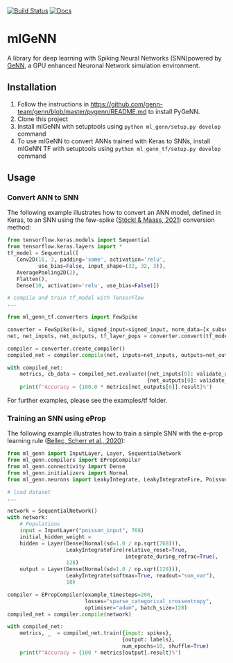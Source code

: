 [![Build Status](https://gen-ci.inf.sussex.ac.uk/buildStatus/icon?job=GeNN/ml_genn/master)](https://gen-ci.inf.sussex.ac.uk/job/GeNN/job/ml_genn/job/master/) [![Docs](https://readthedocs.org/projects/ml-genn/badge)](https://ml-genn.readthedocs.io)

# mlGeNN
A library for deep learning with Spiking Neural Networks (SNN)powered by [GeNN](http://genn-team.github.io/genn/), a GPU enhanced Neuronal Network simulation environment.

## Installation
 1. Follow the instructions in https://github.com/genn-team/genn/blob/master/pygenn/README.md to install PyGeNN.
 2. Clone this project
 3. Install mlGeNN with setuptools using ``python ml_genn/setup.py develop`` command
 3. To use mlGeNN to convert ANNs trained with Keras to SNNs, install mlGeNN TF with setuptools using ``python ml_genn_tf/setup.py develop`` command

## Usage
### Convert ANN to SNN
The following example illustrates how to convert an ANN model, defined in Keras, to an SNN using the few-spike ([Stöckl & Maass, 2021](http://dx.doi.org/10.1038/s42256-021-00311-4)) conversion method:
```python
from tensorflow.keras.models import Sequential
from tensorflow.keras.layers import *
tf_model = Sequential([
   Conv2D(16, 3, padding='same', activation='relu',
          use_bias=False, input_shape=(32, 32, 3)),
   AveragePooling2D(2),
   Flatten(),
   Dense(10, activation='relu', use_bias=False)])

# compile and train tf_model with TensorFlow
...

from ml_genn_tf.converters import FewSpike

converter = FewSpike(k=8, signed_input=signed_input, norm_data=[x_subset])
net, net_inputs, net_outputs, tf_layer_pops = converter.convert(tf_model)

compiler = converter.create_compiler()
compiled_net = compiler.compile(net, inputs=net_inputs, outputs=net_outputs)

with compiled_net:
    metrics, cb_data = compiled_net.evaluate({net_inputs[0]: validate_x},
                                             {net_outputs[0]: validate_y})
    print(f"Accuracy = {100.0 * metrics[net_outputs[0]].result}%")
```
For further examples, please see the examples/tf folder.

### Training an SNN using eProp
The following example illustrates how to train a simple SNN with the e-prop learning rule ([Bellec, Scherr et al., 2020](http://dx.doi.org/10.1038/s41467-020-17236-y)):
```python
from ml_genn import InputLayer, Layer, SequentialNetwork
from ml_genn.compilers import EPropCompiler
from ml_genn.connectivity import Dense
from ml_genn.initializers import Normal
from ml_genn.neurons import LeakyIntegrate, LeakyIntegrateFire, PoissonInput

# load dataset
...

network = SequentialNetwork()
with network:
    # Populations
    input = InputLayer("poisson_input", 768)
    initial_hidden_weight = 
    hidden = Layer(Dense(Normal(sd=1.0 / np.sqrt(768))),
                   LeakyIntegrateFire(relative_reset=True,
                                      integrate_during_refrac=True),
                   128)
    output = Layer(Dense(Normal(sd=1.0 / np.sqrt(128))),
                   LeakyIntegrate(softmax=True, readout="sum_var"),
                   10)

compiler = EPropCompiler(example_timesteps=200,
                         losses="sparse_categorical_crossentropy",
                         optimiser="adam", batch_size=128)
compiled_net = compiler.compile(network)

with compiled_net:
    metrics, _  = compiled_net.train({input: spikes},
                                     {output: labels},
                                     num_epochs=10, shuffle=True)
    print(f"Accuracy = {100 * metrics[output].result}%")
```